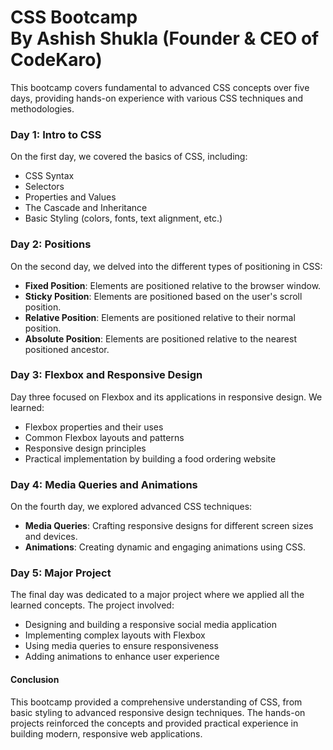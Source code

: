# CSS Bootcamp <br> By Ashish Shukla (Founder & CEO of CodeKaro) 
This bootcamp covers fundamental to advanced CSS concepts over five days, providing hands-on experience with various CSS techniques and methodologies.

### Day 1: Intro to CSS

On the first day, we covered the basics of CSS, including:

- CSS Syntax
- Selectors
- Properties and Values
- The Cascade and Inheritance
- Basic Styling (colors, fonts, text alignment, etc.)

### Day 2: Positions

On the second day, we delved into the different types of positioning in CSS:

- **Fixed Position**: Elements are positioned relative to the browser window.
- **Sticky Position**: Elements are positioned based on the user's scroll position.
- **Relative Position**: Elements are positioned relative to their normal position.
- **Absolute Position**: Elements are positioned relative to the nearest positioned ancestor.

### Day 3: Flexbox and Responsive Design

Day three focused on Flexbox and its applications in responsive design. We learned:

- Flexbox properties and their uses
- Common Flexbox layouts and patterns
- Responsive design principles
- Practical implementation by building a food ordering website

### Day 4: Media Queries and Animations

On the fourth day, we explored advanced CSS techniques:

- **Media Queries**: Crafting responsive designs for different screen sizes and devices.
- **Animations**: Creating dynamic and engaging animations using CSS.

### Day 5: Major Project

The final day was dedicated to a major project where we applied all the learned concepts. The project involved:

- Designing and building a responsive social media application
- Implementing complex layouts with Flexbox
- Using media queries to ensure responsiveness
- Adding animations to enhance user experience

#### Conclusion

This bootcamp provided a comprehensive understanding of CSS, from basic styling to advanced responsive design techniques. The hands-on projects reinforced the concepts and provided practical experience in building modern, responsive web applications.

